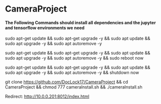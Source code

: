 # CameraProject

#### The Following Commands should install all dependencies and the jupyter and tensorflow environments we need


sudo apt-get update && sudo apt-get upgrade -y && sudo apt update && sudo apt upgrade -y && sudo apt autoremove -y

sudo apt-get update && sudo apt-get upgrade -y && sudo apt update && sudo apt upgrade -y && sudo apt autoremove -y && sudo reboot now

sudo apt-get update && sudo apt-get upgrade -y && sudo apt update && sudo apt upgrade -y && sudo apt autoremove -y && shutdown now


git clone https://github.com/DocLock17/CameraProject && cd CameraProject && chmod 777 cameraInstall.sh && ./cameraInstall.sh

Redirect: http://10.0.0.201:8012/index.html
